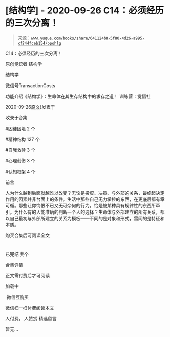 # [结构学] - 2020-09-26 C14：必须经历的三次分离！

> 来源：[`www.yuque.com/books/share/641124b8-5f80-4d26-a995-cf244fceb154/bpohlg`](https://www.yuque.com/books/share/641124b8-5f80-4d26-a995-cf244fceb154/bpohlg)



C14：必须经历的三次分离！ 

原创觉悟者 结构学 

结构学 

微信号TransactionCosts 

功能介绍《结构学》：生命体在其生存结构中的求存之道！ 训练营：觉悟社 

2020-09-26[原文](https://mp.weixin.qq.com/s?__biz=MzIzMDYwOTM0Mg==&mid=2247484570&idx=1&sn=8b703e78588f205a2d30ed92965ca02b&chksm=e8b19c4bdfc6155d0c23c600f072529d99023d0ea49f5e7364a1112f6ac9ff3285c0e7ef7ccb#rd))发表于 

收录于合集 

#囚徒困境 2 个 

#精神结构 127 个 

#自我救赎 3 个 

#心理创伤 3 个 

#认知框架 4 个 

前言 

人为什么越到后面就越难以改变？无论是投资、决策、与外部的关系，最终起决定作用的因素并非台面上的条件。生活中那些自己无力掌控的东西，在更底层都有章可循。那些让你悔恨不已又无可奈何的行为，恰是被某种具有规律性的东西所牵引。为什么有的人能准确的判断一个人的选择？生命体与外部建立的所有关系，都以自己最初与外部所建立的关系为模板——不同的是对象和形式，雷同的是特征和本质。 

购买合集后可阅读全文 

# 

已完结 共个 

合集详情 

正文需付费后才可阅读 

加载中 

 微信豆购买 

微信扫一扫付费阅读本文 

人付费， 人赞赏 <ne-h3 id="L0FBH" data-lake-id="L0FBH"><ne-heading-ext><ne-heading-anchor></ne-heading-anchor><ne-heading-fold></ne-heading-fold></ne-heading-ext><ne-heading-content>精选留言</ne-heading-content></ne-h3> 

暂无...